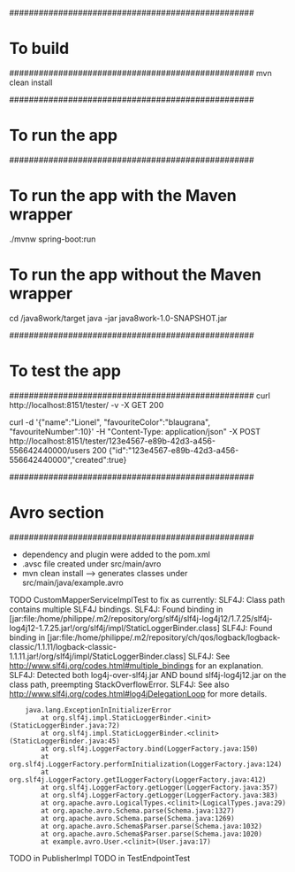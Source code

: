 ##################################################
# To build
##################################################
mvn clean install


##################################################
# To run the app
##################################################
# To run the app with the Maven wrapper
./mvnw spring-boot:run

# To run the app without the Maven wrapper
cd /java8work/target
java -jar java8work-1.0-SNAPSHOT.jar


##################################################
# To test the app
##################################################
curl http://localhost:8151/tester/ -v -X GET
200

curl -d '{"name":"Lionel", "favouriteColor":"blaugrana", "favouriteNumber":10}' -H "Content-Type: application/json" -X POST http://localhost:8151/tester/123e4567-e89b-42d3-a456-556642440000/users
200 {"id":"123e4567-e89b-42d3-a456-556642440000","created":true}


##################################################
# Avro section
##################################################
- dependency and plugin were added to the pom.xml
- .avsc file created under src/main/avro
- mvn clean install --> generates classes under src/main/java/example.avro



TODO CustomMapperServiceImplTest to fix as currently:
        SLF4J: Class path contains multiple SLF4J bindings.
        SLF4J: Found binding in [jar:file:/home/philippe/.m2/repository/org/slf4j/slf4j-log4j12/1.7.25/slf4j-log4j12-1.7.25.jar!/org/slf4j/impl/StaticLoggerBinder.class]
        SLF4J: Found binding in [jar:file:/home/philippe/.m2/repository/ch/qos/logback/logback-classic/1.1.11/logback-classic-1.1.11.jar!/org/slf4j/impl/StaticLoggerBinder.class]
        SLF4J: See http://www.slf4j.org/codes.html#multiple_bindings for an explanation.
        SLF4J: Detected both log4j-over-slf4j.jar AND bound slf4j-log4j12.jar on the class path, preempting StackOverflowError.
        SLF4J: See also http://www.slf4j.org/codes.html#log4jDelegationLoop for more details.

        java.lang.ExceptionInInitializerError
        	at org.slf4j.impl.StaticLoggerBinder.<init>(StaticLoggerBinder.java:72)
        	at org.slf4j.impl.StaticLoggerBinder.<clinit>(StaticLoggerBinder.java:45)
        	at org.slf4j.LoggerFactory.bind(LoggerFactory.java:150)
        	at org.slf4j.LoggerFactory.performInitialization(LoggerFactory.java:124)
        	at org.slf4j.LoggerFactory.getILoggerFactory(LoggerFactory.java:412)
        	at org.slf4j.LoggerFactory.getLogger(LoggerFactory.java:357)
        	at org.slf4j.LoggerFactory.getLogger(LoggerFactory.java:383)
        	at org.apache.avro.LogicalTypes.<clinit>(LogicalTypes.java:29)
        	at org.apache.avro.Schema.parse(Schema.java:1327)
        	at org.apache.avro.Schema.parse(Schema.java:1269)
        	at org.apache.avro.Schema$Parser.parse(Schema.java:1032)
        	at org.apache.avro.Schema$Parser.parse(Schema.java:1020)
        	at example.avro.User.<clinit>(User.java:17)
TODO in PublisherImpl
TODO in TestEndpointTest
